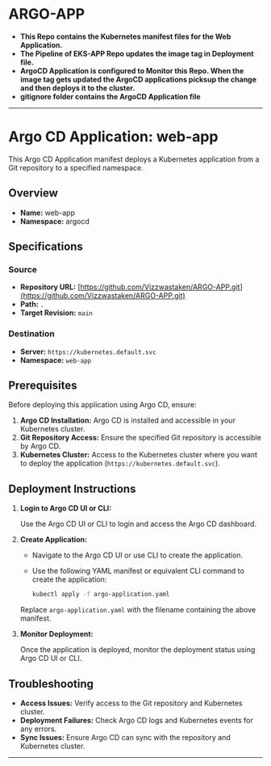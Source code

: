 # ARGO-APP
- **This Repo contains the Kubernetes manifest files for the Web Application.**
- **The Pipeline of EKS-APP Repo updates the image tag in Deployment file.**
- **ArgoCD Application is configured to Monitor this Repo. When the image tag gets updated the ArgoCD applications picksup the change and then deploys it to the cluster.**
- **gitignore folder contains the ArgoCD Application file**
  
---

# Argo CD Application: web-app

This Argo CD Application manifest deploys a Kubernetes application from a Git repository to a specified namespace.

## Overview

- **Name:** web-app
- **Namespace:** argocd

## Specifications

### Source

- **Repository URL:** [https://github.com/Vizzwastaken/ARGO-APP.git](https://github.com/Vizzwastaken/ARGO-APP.git)
- **Path:** `.`
- **Target Revision:** `main`

### Destination

- **Server:** `https://kubernetes.default.svc`
- **Namespace:** `web-app`

## Prerequisites

Before deploying this application using Argo CD, ensure:

1. **Argo CD Installation:** Argo CD is installed and accessible in your Kubernetes cluster.
2. **Git Repository Access:** Ensure the specified Git repository is accessible by Argo CD.
3. **Kubernetes Cluster:** Access to the Kubernetes cluster where you want to deploy the application (`https://kubernetes.default.svc`).

## Deployment Instructions

1. **Login to Argo CD UI or CLI:**
   
   Use the Argo CD UI or CLI to login and access the Argo CD dashboard.

2. **Create Application:**
   
   - Navigate to the Argo CD UI or use CLI to create the application.
   - Use the following YAML manifest or equivalent CLI command to create the application:
   
     ```bash
     kubectl apply -f argo-application.yaml
     ```
   
   Replace `argo-application.yaml` with the filename containing the above manifest.

3. **Monitor Deployment:**
   
   Once the application is deployed, monitor the deployment status using Argo CD UI or CLI.


## Troubleshooting

- **Access Issues:** Verify access to the Git repository and Kubernetes cluster.
- **Deployment Failures:** Check Argo CD logs and Kubernetes events for any errors.
- **Sync Issues:** Ensure Argo CD can sync with the repository and Kubernetes cluster.


---
